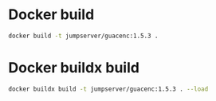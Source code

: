 # Docker build
```sh
docker build -t jumpserver/guacenc:1.5.3 .
```

# Docker buildx build
```sh
docker buildx build -t jumpserver/guacenc:1.5.3 . --load
```
